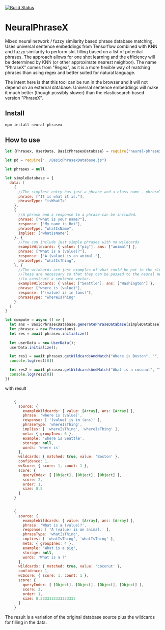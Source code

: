 [![Build Status](https://travis-ci.org/jloveric/NeuralPhraseX.svg?branch=master)](https://travis-ci.org/jloveric/NeuralPhraseX)


# NeuralPhraseX

Mixed neural network / fuzzy similarity based phrase database matching.  Uses universal sentence embeddings from Tensorflow combined with KNN and fuzzy similarity to perform slot filling based on a list of potential phrases.  The approach allows for one shot learning and the efficiency will be determined by KNN (or other approximate nearest neighbor).  The name "PhraseX" comes from "Regex", as it is a more flexible way of matching phrases than using regex and better suited for natural language.

The intent here is that this tool can be run in the browser and it will not depend on an external database.  Universal sentence embeddings will make it much better (though possibly slower) than the elasticsearch based version "PhraseX".

## Install

```bash
npm install neural-phrasex
```

## How to use

```javascript
let {Phrasex, UserData, BasicPhrasexDatabase} = require("neural-phrasex");

let pd = require("../BasicPhrasexDatabase.js")

let phrasex = null

let simpleDatabase = {
  data: [
    {
      //The simplest entry has just a phrase and a class name - phraseType
      phrase: ["It is what it is."],
      phraseType: "isWhatIs"
    },
    {
      //A phrase and a response to a phrase can be included.
      phrase: ["what is your name?"],
      response: ["My name is Bot"],
      phraseType: "whatIsName",
      implies: ["whatIsName"]
    }, {
      //You can include just simple phrases with no wildcards
      exampleWildcards: { value: ["pig"], ans: ["animal"] },
      phrase: ["What is a (value)?"],
      response: ["A (value) is an animal."],
      phraseType: "whatIsThing",
    }, {
      //The wildcards are just examples of what could be put in the slots
      //These are necessary so that they can be passed to the neural network
      //to construct a sentence vector.
      exampleWildcards: { value: ["Seattle"], ans: ["Washington"] },
      phrase: ["where is (value)"],
      response: ["(value) is in (ans)"],
      phraseType: "whereIsThing"
    }
  ]
}

let compute = async () => {
  let ans = BasicPhrasexDatabase.generatePhraseDatabase(simpleDatabase)
  let phrasex = new Phrasex(ans)
  let res = await phrasex.initialize()
  
  let userData = new UserData();
  userData.initialize();

  let res1 = await phrasex.getWildcardsAndMatch("Where is Boston", "", userData)
  console.log(res1[0])

  let res2 = await phrasex.getWildcardsAndMatch("What is a coconut", "", userData)
  console.log(res2[0])
})

```
with result
```javascript

    {
      source: {
        exampleWildcards: { value: [Array], ans: [Array] },
        phrase: 'where is (value)',
        response: [ '(value) is in (ans)' ],
        phraseType: 'whereIsThing',
        implies: [ 'whereIsThing', 'whereIsThing' ],
        meta: { groupInex: 6 },
        example: 'where is Seattle',
        storage: null,
        words: 'where is'
      },
      wildcards: { matched: true, value: 'Boston' },
      confidence: 1,
      wcScore: { score: 1, count: 1 },
      score: {
        queryIndex: [ [Object], [Object], [Object] ],
        score: 2,
        order: 1,
        size: 0.5
      }
    }

  
    {
      source: {
        exampleWildcards: { value: [Array], ans: [Array] },
        phrase: 'What is a (value)?',
        response: [ 'A (value) is an animal.' ],
        phraseType: 'whatIsThing',
        implies: [ 'whatIsThing', 'whatIsThing' ],
        meta: { groupInex: 4 },
        example: 'What is a pig',
        storage: null,
        words: 'What is a ?'
      },
      wildcards: { matched: true, value: 'coconut' },
      confidence: 1,
      wcScore: { score: 1, count: 1 },
      score: {
        queryIndex: [ [Object], [Object], [Object], [Object] ],
        score: 3,
        order: 1,
        size: 0.3333333333333333
      }
    }
```
The result is a variation of the original database source plus the wildcards for filling
in the data.